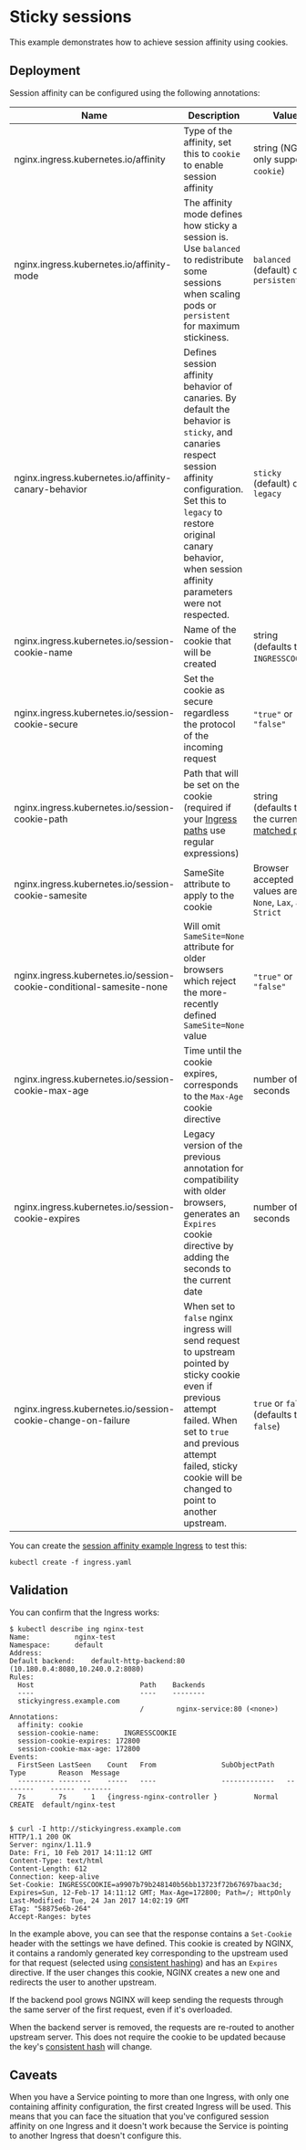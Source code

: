 # Sticky sessions

This example demonstrates how to achieve session affinity using cookies.

## Deployment

Session affinity can be configured using the following annotations:

|Name|Description|Value|
| --- | --- | --- |
|nginx.ingress.kubernetes.io/affinity|Type of the affinity, set this to `cookie` to enable session affinity|string (NGINX only supports `cookie`)|
|nginx.ingress.kubernetes.io/affinity-mode|The affinity mode defines how sticky a session is. Use `balanced` to redistribute some sessions when scaling pods or `persistent` for maximum stickiness.|`balanced` (default) or `persistent`|
|nginx.ingress.kubernetes.io/affinity-canary-behavior|Defines session affinity behavior of canaries. By default the behavior is `sticky`, and canaries respect session affinity configuration. Set this to `legacy` to restore original canary behavior, when session affinity parameters were not respected.|`sticky` (default) or `legacy`|
|nginx.ingress.kubernetes.io/session-cookie-name|Name of the cookie that will be created|string (defaults to `INGRESSCOOKIE`)|
|nginx.ingress.kubernetes.io/session-cookie-secure|Set the cookie as secure regardless the protocol of the incoming request|`"true"` or `"false"`|
|nginx.ingress.kubernetes.io/session-cookie-path|Path that will be set on the cookie (required if your [Ingress paths][ingress-paths] use regular expressions)|string (defaults to the currently [matched path][ingress-paths])|
|nginx.ingress.kubernetes.io/session-cookie-samesite|SameSite attribute to apply to the cookie|Browser accepted values are `None`, `Lax`, and `Strict`|
|nginx.ingress.kubernetes.io/session-cookie-conditional-samesite-none|Will omit `SameSite=None` attribute for older browsers which reject the more-recently defined `SameSite=None` value|`"true"` or `"false"`
|nginx.ingress.kubernetes.io/session-cookie-max-age|Time until the cookie expires, corresponds to the `Max-Age` cookie directive|number of seconds|
|nginx.ingress.kubernetes.io/session-cookie-expires|Legacy version of the previous annotation for compatibility with older browsers, generates an `Expires` cookie directive by adding the seconds to the current date|number of seconds|
|nginx.ingress.kubernetes.io/session-cookie-change-on-failure|When set to `false` nginx ingress will send request to upstream pointed by sticky cookie even if previous attempt failed. When set to `true` and previous attempt failed, sticky cookie will be changed to point to another upstream.|`true` or `false` (defaults to `false`)|

You can create the [session affinity example Ingress](ingress.yaml) to test this:

```console
kubectl create -f ingress.yaml
```

## Validation

You can confirm that the Ingress works:

```console
$ kubectl describe ing nginx-test
Name:			nginx-test
Namespace:		default
Address:
Default backend:	default-http-backend:80 (10.180.0.4:8080,10.240.0.2:8080)
Rules:
  Host	                        Path	Backends
  ----	                        ----	--------
  stickyingress.example.com
                                /   	 nginx-service:80 (<none>)
Annotations:
  affinity:	cookie
  session-cookie-name:		INGRESSCOOKIE
  session-cookie-expires: 172800
  session-cookie-max-age: 172800
Events:
  FirstSeen	LastSeen	Count	From				SubObjectPath	Type		Reason	Message
  ---------	--------	-----	----				-------------	--------	------	-------
  7s		7s		1	{ingress-nginx-controller }			Normal		CREATE	default/nginx-test


$ curl -I http://stickyingress.example.com
HTTP/1.1 200 OK
Server: nginx/1.11.9
Date: Fri, 10 Feb 2017 14:11:12 GMT
Content-Type: text/html
Content-Length: 612
Connection: keep-alive
Set-Cookie: INGRESSCOOKIE=a9907b79b248140b56bb13723f72b67697baac3d; Expires=Sun, 12-Feb-17 14:11:12 GMT; Max-Age=172800; Path=/; HttpOnly
Last-Modified: Tue, 24 Jan 2017 14:02:19 GMT
ETag: "58875e6b-264"
Accept-Ranges: bytes
```

In the example above, you can see that the response contains a `Set-Cookie` header with the settings we have defined.
This cookie is created by NGINX, it contains a randomly generated key corresponding to the upstream used for that request (selected using [consistent hashing][consistent-hashing]) and has an `Expires` directive.
If the user changes this cookie, NGINX creates a new one and redirects the user to another upstream.

If the backend pool grows NGINX will keep sending the requests through the same server of the first request, even if it's overloaded.

When the backend server is removed, the requests are re-routed to another upstream server. This does not require the cookie to be updated because the key's [consistent hash][consistent-hashing] will change.

## Caveats

When you have a Service pointing to more than one Ingress, with only one containing affinity configuration, the first created Ingress will be used.
This means that you can face the situation that you've configured session affinity on one Ingress and it doesn't work because the Service is pointing to another Ingress that doesn't configure this.

[ingress-paths]: ../../../user-guide/ingress-path-matching.md
[consistent-hashing]: https://en.wikipedia.org/wiki/Consistent_hashing
